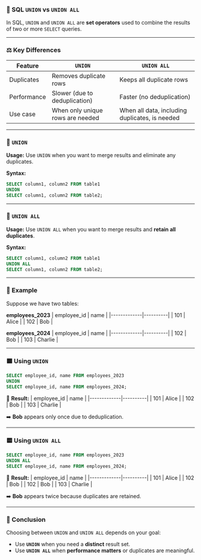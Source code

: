 ### 🔗 SQL `UNION` vs `UNION ALL`

In SQL, `UNION` and `UNION ALL` are **set operators** used to combine the results of two or more `SELECT` queries.

---

### ⚖️ Key Differences

| Feature        | `UNION`                           | `UNION ALL`                       |
|----------------|-----------------------------------|-----------------------------------|
| Duplicates     | Removes duplicate rows            | Keeps all duplicate rows         |
| Performance    | Slower (due to deduplication)     | Faster (no deduplication)        |
| Use case       | When only unique rows are needed  | When all data, including duplicates, is needed |

---

### 📘 `UNION`

**Usage:** Use `UNION` when you want to merge results and eliminate any duplicates.

**Syntax:**
```sql
SELECT column1, column2 FROM table1
UNION
SELECT column1, column2 FROM table2;
```

---

### 📘 `UNION ALL`

**Usage:** Use `UNION ALL` when you want to merge results and **retain all duplicates**.

**Syntax:**
```sql
SELECT column1, column2 FROM table1
UNION ALL
SELECT column1, column2 FROM table2;
```

---

### 🧪 Example

Suppose we have two tables:

**employees_2023**
| employee_id | name     |
|-------------|----------|
| 101         | Alice    |
| 102         | Bob      |

**employees_2024**
| employee_id | name     |
|-------------|----------|
| 102         | Bob      |
| 103         | Charlie  |

---

### 🟩 Using `UNION`
```sql
SELECT employee_id, name FROM employees_2023
UNION
SELECT employee_id, name FROM employees_2024;
```

🧾 **Result:**
| employee_id | name     |
|-------------|----------|
| 101         | Alice    |
| 102         | Bob      |
| 103         | Charlie  |

➡️ **Bob** appears only once due to deduplication.

---

### 🟨 Using `UNION ALL`
```sql
SELECT employee_id, name FROM employees_2023
UNION ALL
SELECT employee_id, name FROM employees_2024;
```

🧾 **Result:**
| employee_id | name     |
|-------------|----------|
| 101         | Alice    |
| 102         | Bob      |
| 102         | Bob      |
| 103         | Charlie  |

➡️ **Bob** appears twice because duplicates are retained.

---

### 🧠 Conclusion

Choosing between `UNION` and `UNION ALL` depends on your goal:

- Use **`UNION`** when you need a **distinct** result set.
- Use **`UNION ALL`** when **performance matters** or duplicates are meaningful.
